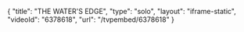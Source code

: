 {
    "title": "THE WATER'S EDGE",
    "type": "solo",
    "layout": "iframe-static",
    "videoId": "6378618",
    "url": "\/tvpembed\/6378618"
}
